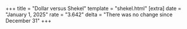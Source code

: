 +++
title = "Dollar versus Shekel"
template = "shekel.html"
[extra]
date = "January  1, 2025"
rate = "3.642"
delta = "There was no change since December 31"
+++
